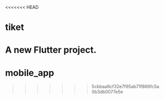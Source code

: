 <<<<<<< HEAD
# tiket

A new Flutter project.
=======
# mobile_app
>>>>>>> 5cbbaa6cf32e7f95ab71f866fc5a0b3db0077e5e

